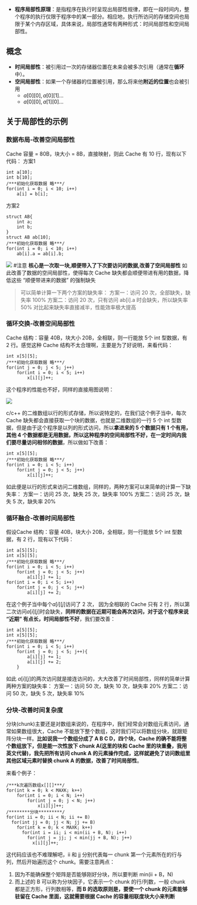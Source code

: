- **程序局部性原理**：是指程序在执行时呈现出局部性规律，即在一段时间内，整个程序的执行仅限于程序中的某一部分。相应地，执行所访问的存储空间也局限于某个内存区域，具体来说，局部性通常有两种形式：时间局部性和空间局部性。
## 概念
- **时间局部性**：被引用过一次的存储器位置在未来会被多次引用（通常在**循环**中）。
- **空间局部性**：如果一个存储器的位置被引用，那么将来他**附近的位置**也会被引用
	- $a[0][0],a[0][1]...$
	- $a[0][0],a[1][0]...$
## 关于局部性的示例
### 数据布局-改善空间局部性
Cache 容量 = 80B，块大小 = 8B，直接映射，则此 Cache 有 10 行，现有以下代码：
方案1
```text
int a[10];
int b[10];
/***初始化获取数据 略***/
for(int i = 0; i < 10; i++)
    a[i] = b[i];
```
方案2
```text
struct AB{
    int a;
    int b;
}
struct AB ab[10];
/***初始化获取数据 略***/
for(int i = 0; i < 10; i++)
    ab[i].a = ab[i].b;
```
![](Pasted%20image%2020220912195718.png)
#注意 **核心是一次取一块,顺便带入了下次要访问的数据,改善了空间局部性**
如此改善了数据的空间局部性，使得每次 Cache 缺失都会顺便带进有用的数据，降低这些 “顺便带进来的数据” 的强制缺失
>可以简单计算一下两个方案的缺失率：
方案一：访问 20 次，全部缺失，缺失率 100%
方案二：访问 20 次，只有访问 ab[i].a 时会缺失，所以缺失率 50%
对比起来缺失率直接减半，性能效率极大提高
### 循环交换-改善空间局部性
Cache 结构：容量 40B，块大小 20B，全相联，则一行能放 5个 int 型数据，有 2 行。感觉这种 Cache 结构不太合理啊，主要是为了好说明，来看代码：

```text
int x[5][5];
/***初始化获取数据 略***/
for(int j = 0; j < 5; j++)
    for(int i = 0; i < 5; i++)
        x[i][j]++;
```

这个程序的性能也不好，同样的直接用图说明：

![](https://pic1.zhimg.com/80/v2-2b5fcb86932e01932a7947dab8817664_720w.jpg)

c/c++ 的二维数组以行的形式存储，所以说特定的，在我们这个例子当中，每次 Cache 缺失都会直接获取一个块的数据，也就是二维数组的一行 5 个 int 型数据，但是由于这个程序是以列的形式访问，所以**拿进来的 5 个数据只有 1 个有用，其他 4 个数据都是无用数据，所以这种程序的空间局部性不好，在一定时间内我们要尽量访问相邻的数据**，所以做如下改善：

```text
int x[5][5];
/***初始化获取数据 略***/
for(int i = 0; i < 5; i++)
    for(int j = 0; j < 5; j++)
        x[i][j]++;
```

如此便是以行的形式来访问二维数组，同样的，两种方案可以来简单的计算一下缺失率：
方案一：访问 25 次，缺失 25 次，缺失率 100%
方案二：访问 25 次，缺失 5 次，缺失率 20%

### 循环融合-改善时间局部性
假设Cache 结构：容量 40B，块大小 20B，全相联，则一行能放 5个 int 型数据，有 2 行，现有以下代码：

```text
int a[5][5];
int x[5][5];
/***初始化获取数据 略***/
for(int i = 0; i < 5; i++)
    for(int j = 0; j < 5; j++)
        a[i][j] += 1;
for(int i = 0; i < 5; i++)
    for(int j = 0; j < 5; j++)
        a[i][j] += 2;
```

在这个例子当中每个$a[i][j]$访问了 2 次， 因为全相联的 Cache 只有 2 行，所以第二次访问$a[i][j]$时会缺失，**同样的数据在近期可能会再次访问，对于这个程序来说 “近期” 有点长，时间局部性不好**，我们要改善：

```text
int a[5][5];
int x[5][5];
/***初始化获取数据 略***/
for(int i = 0; i < 5; i++)
    for(int j = 0; j < 5; j++){
        a[i][j] += 1;
        a[i][j] += 2;
    }
```

如此 $a[i][j]$的两次访问就是接连访问的，大大改善了时间局部性，同样的简单计算两种方案的缺失率：
方案一：访问 50 次，缺失 10 次，缺失率 20%
方案二：访问 50 次，缺失 5 次，缺失率 10%

### 分块-改善时间复杂度
分块(chunk)主要还是对数组来说的，在程序中，我们经常会对数组元素访问，通常如果数组很大，Cache 不能放下整个数组，这时我们可以将数组分块，就跟矩阵分块一样。**比如说我一个数组分成了 A B C D，四个块，Cache 的确不能将整个数组放下，但是能一次性放下 chunk A(这里的块和 Cache 里的块重叠，我用英文代替)，我先把所有访问 chunk A 的元素操作完成，这样就避免了访问数组里其他区域元素时替换 chunk A 的数据，改善了时间局部性**。

来看个例子：

```text
/***k次遍历数组x[][]***/
for(int k = 0; k < MAXK; k++)
    for(int i = 0; i < N; i++)
        for(int j = 0; j < N; j++)
            x[i][j]++;
/********分块*********/
for(int ii = 0; ii < N; ii += B)
  for(int jj = 0; jj < N; jj += B)
    for(int k = 0; k < MAXK; k++)
      for(int i = ii; i < min(ii + B, N); i++)
        for(int j = jj; j < min(jj + B, N); j++)
          x[i][j]++;
```

这代码应该也不难理解吧，ii 和 jj 分别代表每一 chunk 第一个元素所在的行与列，然后开始遍历这个 chunk。需要注意两点：

1.  因为不能确保整个矩阵是否能够刚好分块，所以要判断 min(ii + B，N)
2.  而上述的 B 可以称为分块因子，它表示一个 chunk 的行/列数，一般 chunk 都是正方形，行列数相等，**而 B 的选取原则是，要使一个 chunk 的元素能够驻留在 Cache 里面，这就需要根据 Cache 的容量相联度块大小来判断**

